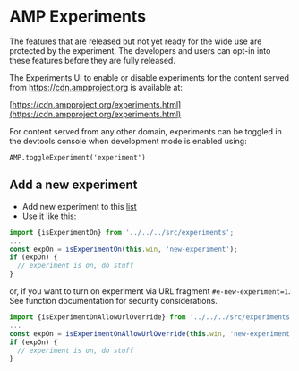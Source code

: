 # AMP Experiments

The features that are released but not yet ready for the wide use are protected
by the experiment. The developers and users can opt-in into these features
before they are fully released.

The Experiments UI to enable or disable experiments for the content served from https://cdn.ampproject.org is available at:

[https://cdn.ampproject.org/experiments.html](https://cdn.ampproject.org/experiments.html)

For content served from any other domain, experiments can be toggled in the devtools
console when development mode is enabled using:
```
AMP.toggleExperiment('experiment')
```

## Add a new experiment
- Add new experiment to this [list](https://github.com/ampproject/amphtml/blob/master/tools/experiments/experiments.js)
- Use it like this:

```javascript
import {isExperimentOn} from '../../../src/experiments';
...
const expOn = isExperimentOn(this.win, 'new-experiment');
if (expOn) {
  // experiment is on, do stuff
}
```

or, if you want to turn on experiment via URL fragment `#e-new-experiment=1`. See function documentation for security considerations.
```javascript
import {isExperimentOnAllowUrlOverride} from '../../../src/experiments';
...
const expOn = isExperimentOnAllowUrlOverride(this.win, 'new-experiment');
if (expOn) {
  // experiment is on, do stuff
}
```
